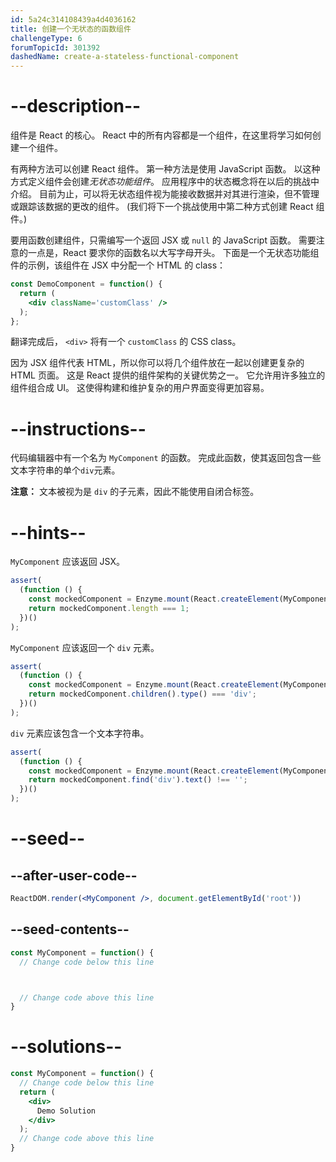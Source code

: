```yaml
---
id: 5a24c314108439a4d4036162
title: 创建一个无状态的函数组件
challengeType: 6
forumTopicId: 301392
dashedName: create-a-stateless-functional-component
---
```


# --description--

组件是 React 的核心。 React 中的所有内容都是一个组件，在这里将学习如何创建一个组件。

有两种方法可以创建 React 组件。 第一种方法是使用 JavaScript 函数。 以这种方式定义组件会创建*无状态功能组件*。 应用程序中的状态概念将在以后的挑战中介绍。 目前为止，可以将无状态组件视为能接收数据并对其进行渲染，但不管理或跟踪该数据的更改的组件。 (我们将下一个挑战使用中第二种方式创建 React 组件。)

要用函数创建组件，只需编写一个返回 JSX 或 `null` 的 JavaScript 函数。 需要注意的一点是，React 要求你的函数名以大写字母开头。 下面是一个无状态功能组件的示例，该组件在 JSX 中分配一个 HTML 的 class：

```jsx
const DemoComponent = function() {
  return (
    <div className='customClass' />
  );
};
```

翻译完成后， `<div>` 将有一个 `customClass` 的 CSS class。

因为 JSX 组件代表 HTML，所以你可以将几个组件放在一起以创建更复杂的 HTML 页面。 这是 React 提供的组件架构的关键优势之一。 它允许用许多独立的组件组合成 UI。 这使得构建和维护复杂的用户界面变得更加容易。

# --instructions--

代码编辑器中有一个名为 `MyComponent` 的函数。 完成此函数，使其返回包含一些文本字符串的单个`div`元素。

**注意：** 文本被视为是 `div` 的子元素，因此不能使用自闭合标签。

# --hints--

`MyComponent` 应该返回 JSX。

```js
assert(
  (function () {
    const mockedComponent = Enzyme.mount(React.createElement(MyComponent));
    return mockedComponent.length === 1;
  })()
);
```

`MyComponent` 应该返回一个 `div` 元素。

```js
assert(
  (function () {
    const mockedComponent = Enzyme.mount(React.createElement(MyComponent));
    return mockedComponent.children().type() === 'div';
  })()
);
```

`div` 元素应该包含一个文本字符串。

```js
assert(
  (function () {
    const mockedComponent = Enzyme.mount(React.createElement(MyComponent));
    return mockedComponent.find('div').text() !== '';
  })()
);
```

# --seed--

## --after-user-code--

```jsx
ReactDOM.render(<MyComponent />, document.getElementById('root'))
```

## --seed-contents--

```jsx
const MyComponent = function() {
  // Change code below this line



  // Change code above this line
}
```

# --solutions--

```jsx
const MyComponent = function() {
  // Change code below this line
  return (
    <div>
      Demo Solution
    </div>
  );
  // Change code above this line
}
```
